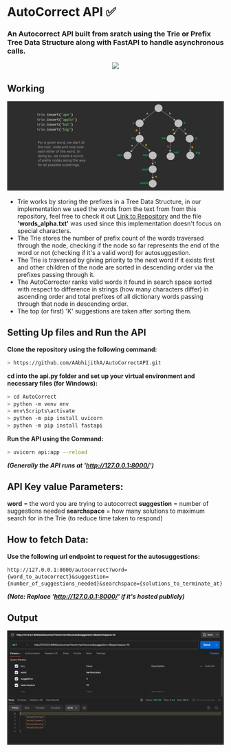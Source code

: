 # AutoCorrect API ✅
### An Autocorrect API built from sratch using the Trie or Prefix Tree Data Structure along with FastAPI to handle asynchronous calls.

<div align='center'>
 <img src="https://skillicons.dev/icons?i=py,fastapi"></img>
</div>

## Working 
![](Trie.jpg)
* Trie works by storing the prefixes in a Tree Data Structure, in our implementation we used the words from the text from from this repository, feel free to check it out [Link to Repository](https://github.com/dwyl/english-words/tree/master) and the file **'words_alpha.txt'** was used since this implementation doesn't focus on special characters.
* The Trie stores the number of prefix count of the words traversed through the node, checking if the node so far represents the end of the word or not (checking if it's a valid word) for autosuggestion. 
* The Trie is traversed by giving priority to the next word if it exists first and other children of the node are sorted in descending order via the prefixes passing through it.
* The AutoCorrecter ranks valid words it found in search space sorted with respect to difference in strings (how many characters differ) in ascending order and total prefixes of all dictionary words passing through that node in descending order.
* The top (or first) 'K' suggestions are taken after sorting them.

## Setting Up files and Run the API
**Clone the repository using the following command:**
```bash
> https://github.com/AAbhijithA/AutoCorrectAPI.git
```
**cd into the api.py folder and set up your virtual environment and necessary files (for Windows):**
```bash
> cd AutoCorrect
> python -m venv env
> env\Scripts\activate
> python -m pip install uvicorn
> python -m pip install fastapi
```
**Run the API using the Command:**
```bash
> uvicorn api:app --reload
```
***(Generally the API runs at 'http://127.0.0.1:8000/')***

## API Key value Parameters:

**word** = the word you are trying to autocorrect
**suggestion** = number of suggestions needed
**searchspace** = how many solutions to maximum search for in the Trie (to reduce time taken to respond)

## How to fetch Data:

**Use the following url endpoint to request for the autosuggestions:**
```
http://127.0.0.1:8000/autocorrect?word={word_to_autocorrect}&suggestion={number_of_suggestions_needed}&searchspace={solutions_to_terminate_at}
```
***(Note: Replace 'http://127.0.0.1:8000/' if it's hosted publicly)***

## Output
![](PostMan_OP.png)


